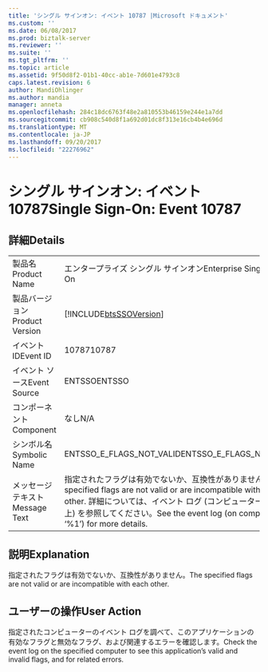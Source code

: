 ```yaml
---
title: 'シングル サインオン: イベント 10787 |Microsoft ドキュメント'
ms.custom: ''
ms.date: 06/08/2017
ms.prod: biztalk-server
ms.reviewer: ''
ms.suite: ''
ms.tgt_pltfrm: ''
ms.topic: article
ms.assetid: 9f50d8f2-01b1-40cc-ab1e-7d601e4793c8
caps.latest.revision: 6
author: MandiOhlinger
ms.author: mandia
manager: anneta
ms.openlocfilehash: 284c18dc6763f48e2a810553b46159e244e1a7dd
ms.sourcegitcommit: cb908c540d8f1a692d01dc8f313e16cb4b4e696d
ms.translationtype: MT
ms.contentlocale: ja-JP
ms.lasthandoff: 09/20/2017
ms.locfileid: "22276962"
---
```

# <a name="single-sign-on-event-10787"></a><span data-ttu-id="cf158-102">シングル サインオン: イベント 10787</span><span class="sxs-lookup"><span data-stu-id="cf158-102">Single Sign-On: Event 10787</span></span>
## <a name="details"></a><span data-ttu-id="cf158-103">詳細</span><span class="sxs-lookup"><span data-stu-id="cf158-103">Details</span></span>  
  
|||  
|-|-|  
|<span data-ttu-id="cf158-104">製品名</span><span class="sxs-lookup"><span data-stu-id="cf158-104">Product Name</span></span>|<span data-ttu-id="cf158-105">エンタープライズ シングル サインオン</span><span class="sxs-lookup"><span data-stu-id="cf158-105">Enterprise Single Sign-On</span></span>|  
|<span data-ttu-id="cf158-106">製品バージョン</span><span class="sxs-lookup"><span data-stu-id="cf158-106">Product Version</span></span>|[!INCLUDE[btsSSOVersion](../includes/btsssoversion-md.md)]|  
|<span data-ttu-id="cf158-107">イベント ID</span><span class="sxs-lookup"><span data-stu-id="cf158-107">Event ID</span></span>|<span data-ttu-id="cf158-108">10787</span><span class="sxs-lookup"><span data-stu-id="cf158-108">10787</span></span>|  
|<span data-ttu-id="cf158-109">イベント ソース</span><span class="sxs-lookup"><span data-stu-id="cf158-109">Event Source</span></span>|<span data-ttu-id="cf158-110">ENTSSO</span><span class="sxs-lookup"><span data-stu-id="cf158-110">ENTSSO</span></span>|  
|<span data-ttu-id="cf158-111">コンポーネント</span><span class="sxs-lookup"><span data-stu-id="cf158-111">Component</span></span>|<span data-ttu-id="cf158-112">なし</span><span class="sxs-lookup"><span data-stu-id="cf158-112">N/A</span></span>|  
|<span data-ttu-id="cf158-113">シンボル名</span><span class="sxs-lookup"><span data-stu-id="cf158-113">Symbolic Name</span></span>|<span data-ttu-id="cf158-114">ENTSSO_E_FLAGS_NOT_VALID</span><span class="sxs-lookup"><span data-stu-id="cf158-114">ENTSSO_E_FLAGS_NOT_VALID</span></span>|  
|<span data-ttu-id="cf158-115">メッセージ テキスト</span><span class="sxs-lookup"><span data-stu-id="cf158-115">Message Text</span></span>|<span data-ttu-id="cf158-116">指定されたフラグは有効でないか、互換性がありません。</span><span class="sxs-lookup"><span data-stu-id="cf158-116">The specified flags are not valid or are incompatible with each other.</span></span> <span data-ttu-id="cf158-117">詳細については、イベント ログ (コンピューター "%1" 上) を参照してください。</span><span class="sxs-lookup"><span data-stu-id="cf158-117">See the event log (on computer ‘%1’) for more details.</span></span>|  
  
## <a name="explanation"></a><span data-ttu-id="cf158-118">説明</span><span class="sxs-lookup"><span data-stu-id="cf158-118">Explanation</span></span>  
 <span data-ttu-id="cf158-119">指定されたフラグは有効でないか、互換性がありません。</span><span class="sxs-lookup"><span data-stu-id="cf158-119">The specified flags are not valid or are incompatible with each other.</span></span>  
  
## <a name="user-action"></a><span data-ttu-id="cf158-120">ユーザーの操作</span><span class="sxs-lookup"><span data-stu-id="cf158-120">User Action</span></span>  
 <span data-ttu-id="cf158-121">指定されたコンピューターのイベント ログを調べて、このアプリケーションの有効なフラグと無効なフラグ、および関連するエラーを確認します。</span><span class="sxs-lookup"><span data-stu-id="cf158-121">Check the event log on the specified computer to see this application’s valid and invalid flags, and for related errors.</span></span>